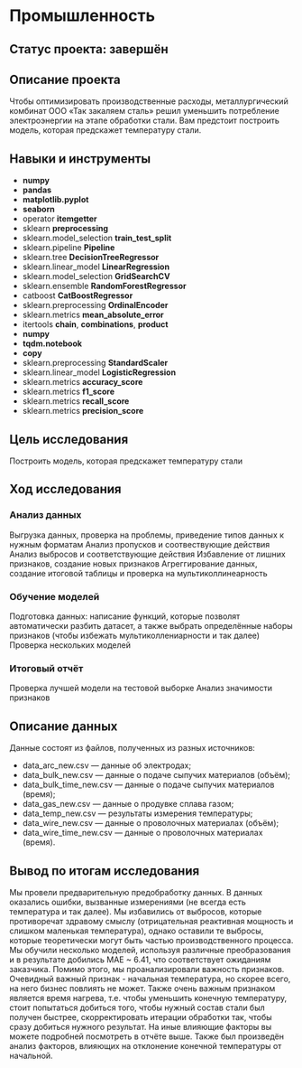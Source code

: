 # Промышленность

## Статус проекта: завершён

## Описание проекта

Чтобы оптимизировать производственные расходы, металлургический комбинат ООО «Так закаляем сталь» решил уменьшить потребление электроэнергии на этапе обработки стали. Вам предстоит построить модель, которая предскажет температуру стали.

## Навыки и инструменты

- **numpy**
- **pandas**
- **matplotlib.pyplot**
- **seaborn**
- operator **itemgetter**
- sklearn **preprocessing**
- sklearn.model_selection **train_test_split**
- sklearn.pipeline **Pipeline**
- sklearn.tree **DecisionTreeRegressor**
- sklearn.linear_model **LinearRegression**
- sklearn.model_selection **GridSearchCV**
- sklearn.ensemble **RandomForestRegressor**
- catboost **CatBoostRegressor**
- sklearn.preprocessing **OrdinalEncoder**
- sklearn.metrics **mean_absolute_error**
- itertools **chain**, **combinations**, **product**
- **numpy**
- **tqdm.notebook**
- **copy**
- sklearn.preprocessing **StandardScaler**
- sklearn.linear_model **LogisticRegression**
- sklearn.metrics **accuracy_score**
- sklearn.metrics **f1_score**
- sklearn.metrics **recall_score**
- sklearn.metrics **precision_score**


## Цель исследования

Построить модель, которая предскажет температуру стали

## Ход исследования

### Анализ данных

Выгрузка данных, проверка на проблемы, приведение типов данных к нужным форматам
Анализ пропусков и соотвествующие действия
Анализ выбросов и соответствующие действия
Избавление от лишних признаков, создание новых признаков
Агреггирование данных, создание итоговой таблицы и проверка на мультиколлинеарность

### Обучение моделей

Подготовка данных: написание функций, которые позволят автоматически разбить датасет, а также выбрать определённые наборы признаков (чтобы избежать мультиколлениарности и так далее)
Проверка нескольких моделей

### Итоговый отчёт

Проверка лучшей модели на тестовой выборке
Анализ значимости признаков

## Описание данных

Данные состоят из файлов, полученных из разных источников:

- data_arc_new.csv — данные об электродах;
- data_bulk_new.csv — данные о подаче сыпучих материалов (объём);
- data_bulk_time_new.csv — данные о подаче сыпучих материалов (время);
- data_gas_new.csv — данные о продувке сплава газом;
- data_temp_new.csv — результаты измерения температуры;
- data_wire_new.csv — данные о проволочных материалах (объём);
- data_wire_time_new.csv — данные о проволочных материалах (время).

## Вывод по итогам исследования
Мы провели предварительную предобработку данных. В данных оказались ошибки, вызванные измерениями (не всегда есть температура и так далее). Мы избавились от выбросов, которые противоречат здравому смыслу (отрицательная реактивная мощность и слишком маленькая температура), однако оставили те выбросы, которые теоретически могут быть частью производственного процесса.
Мы обучили несколько моделей, используя различные преобразования и в результате добились MAE ~ 6.41, что соответствует ожиданиям заказчика.
Помимо этого, мы проанализировали важность признаков. Очевидный важный признак - начальная температура, но скорее всего, на него бизнес повлиять не может. Также очень важным признаком является время нагрева, т.е. чтобы уменьшить конечную температуру, стоит попытаться добиться того, чтобы нужный состав стали был получен быстрее, скорректировать итерации обработки так, чтобы сразу добиться нужного результат. На иные влияющие факторы вы можете подробней посмотреть в отчёте выше.
Также был произведён анализ факторов, влияющих на отклонение конечной температуры от начальной.
